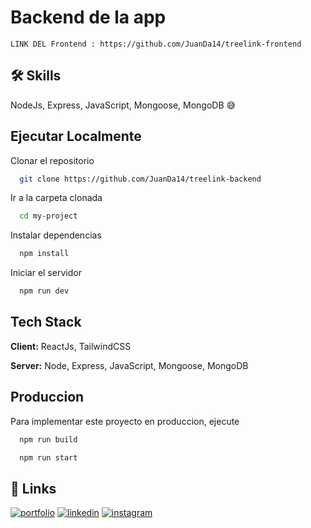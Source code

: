 
# Backend de la app

`LINK DEL Frontend : https://github.com/JuanDa14/treelink-frontend`


## 🛠 Skills
NodeJs, Express, JavaScript, Mongoose, MongoDB 😅


## Ejecutar Localmente

Clonar el repositorio

```bash
  git clone https://github.com/JuanDa14/treelink-backend
```

Ir a la carpeta clonada

```bash
  cd my-project
```

Instalar dependencias

```bash
  npm install
```

Iniciar el servidor

```bash
  npm run dev
```


## Tech Stack

**Client:** ReactJs, TailwindCSS

**Server:** Node, Express, JavaScript, Mongoose, MongoDB


## Produccion

Para implementar este proyecto en produccion, ejecute

```bash
  npm run build
```

```bash
  npm run start
```

## 🔗 Links
[![portfolio](https://img.shields.io/badge/my_portfolio-000?style=for-the-badge&logo=ko-fi&logoColor=white)](https://juancode.vercel.app/)
[![linkedin](https://img.shields.io/badge/linkedin-0A66C2?style=for-the-badge&logo=linkedin&logoColor=white)](https://www.linkedin.com/in/juan-david-morales-paredes-617342224/)
[![instagram](https://img.shields.io/badge/instagram-1DA1F2?style=for-the-badge&logo=instagram&logoColor=white)](https://www.instagram.com/ju4n.code/)

